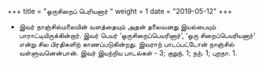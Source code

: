 ﻿+++
title = "ஒருசிறைப் பெரியனார்  "
weight = 1
date = "2019-05-12"
+++


- இவர் நாஞ்சில்மலையின் வளத்தையும் அதன் தலைவனது இயல்பையும் பாராட்டியிருக்கின்றார். இவர் பெயர் ‘ஒருசிறைப்பெயரினார்’, ‘ஒரு சிறைப்பெயரியனார்’ என்று சில பிரதிகளிற் காணப்படுகின்றது. இவராற் பாடப்பட்டோன் நாஞ்சில் வள்ளுவனென்பான். இவர் இயற்றிய பாடல்கள் - 3; குறுந். 1; நற். 1; புறநா. 1.  
  
